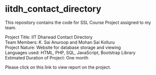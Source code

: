 # iitdh_contact_directory
This repository contains the code for SSL Course Project assigned to my team.

Project Title: IIT Dharwad Contact Directory <br>
Team Members: K. Sai Anuroop and Mohan Sai Kolluru <br>
Project Nature: Website for database storage and viewing <br>
Languages used: HTML, PHP, SQL, JavaScript, Bootstrap Library <br>
Estimated Duration of Project: One month

Please click on this link to view report on the project.
